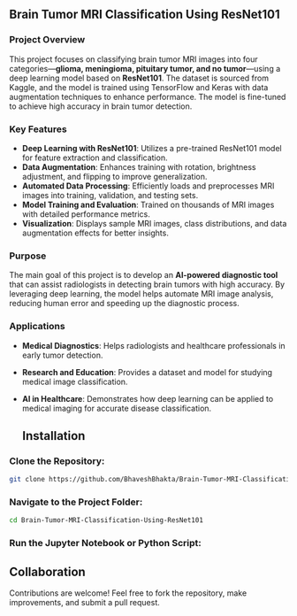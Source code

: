 ## **Brain Tumor MRI Classification Using ResNet101**

### **Project Overview**  
This project focuses on classifying brain tumor MRI images into four categories—**glioma, meningioma, pituitary tumor, and no tumor**—using a deep learning model based on **ResNet101**. The dataset is sourced from Kaggle, and the model is trained using TensorFlow and Keras with data augmentation techniques to enhance performance. The model is fine-tuned to achieve high accuracy in brain tumor detection.

### **Key Features**  
- **Deep Learning with ResNet101**: Utilizes a pre-trained ResNet101 model for feature extraction and classification.  
- **Data Augmentation**: Enhances training with rotation, brightness adjustment, and flipping to improve generalization.  
- **Automated Data Processing**: Efficiently loads and preprocesses MRI images into training, validation, and testing sets.  
- **Model Training and Evaluation**: Trained on thousands of MRI images with detailed performance metrics.  
- **Visualization**: Displays sample MRI images, class distributions, and data augmentation effects for better insights.  

### **Purpose**  
The main goal of this project is to develop an **AI-powered diagnostic tool** that can assist radiologists in detecting brain tumors with high accuracy. By leveraging deep learning, the model helps automate MRI image analysis, reducing human error and speeding up the diagnostic process.

### **Applications**  
- **Medical Diagnostics**: Helps radiologists and healthcare professionals in early tumor detection.  
- **Research and Education**: Provides a dataset and model for studying medical image classification.  
- **AI in Healthcare**: Demonstrates how deep learning can be applied to medical imaging for accurate disease classification.

  ## Installation

### Clone the Repository:

```bash
git clone https://github.com/BhaveshBhakta/Brain-Tumor-MRI-Classification-Using-ResNet101.git
```

### Navigate to the Project Folder:

```bash
cd Brain-Tumor-MRI-Classification-Using-ResNet101
```


### Run the Jupyter Notebook or Python Script:

## Collaboration
Contributions are welcome! Feel free to fork the repository, make improvements, and submit a pull request.
